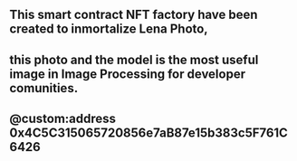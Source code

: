 ## This smart contract NFT factory have been created to inmortalize Lena Photo,
##  this photo and the model is the most useful image in Image Processing for developer comunities. 
##  @custom:address 0x4C5C315065720856e7aB87e15b383c5F761C6426

  

